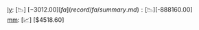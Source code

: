 [ly](record/ly/summary.md): [📉] [$-3012.00]  
[fa](record/fa/summary.md): [📉] [$-888160.00]  
[mm](record/mm/summary.md): [📈] [$4518.60]  
